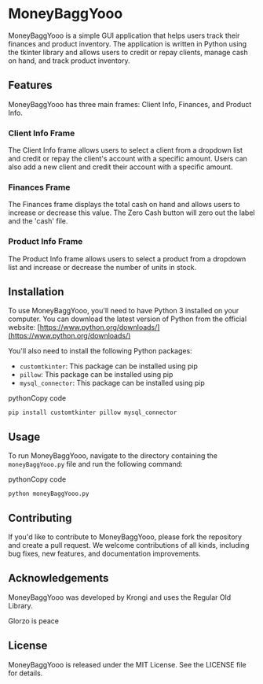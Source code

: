 # MoneyBaggYooo

MoneyBaggYooo is a simple GUI application that helps users track their finances and product inventory. The application is written in Python using the tkinter library and allows users to credit or repay clients, manage cash on hand, and track product inventory.

## Features

MoneyBaggYooo has three main frames: Client Info, Finances, and Product Info.

### Client Info Frame

The Client Info frame allows users to select a client from a dropdown list and credit or repay the client's account with a specific amount. Users can also add a new client and credit their account with a specific amount.

### Finances Frame

The Finances frame displays the total cash on hand and allows users to increase or decrease this value. The Zero Cash button will zero out the label and the 'cash' file.

### Product Info Frame

The Product Info frame allows users to select a product from a dropdown list and increase or decrease the number of units in stock.

## Installation

To use MoneyBaggYooo, you'll need to have Python 3 installed on your computer. You can download the latest version of Python from the official website: [https://www.python.org/downloads/](https://www.python.org/downloads/)

You'll also need to install the following Python packages:

-   `customtkinter`: This package can be installed using pip
-   `pillow`: This package can be installed using pip
-   `mysql_connector`: This package can be installed using pip

pythonCopy code

`pip install customtkinter pillow mysql_connector`

## Usage

To run MoneyBaggYooo, navigate to the directory containing the `moneyBaggYooo.py` file and run the following command:

pythonCopy code

`python moneyBaggYooo.py`

## Contributing

If you'd like to contribute to MoneyBaggYooo, please fork the repository and create a pull request. We welcome contributions of all kinds, including bug fixes, new features, and documentation improvements.

## Acknowledgements

MoneyBaggYooo was developed by Krongi and uses the Regular Old Library.

Glorzo is peace

## License

MoneyBaggYooo is released under the MIT License. See the LICENSE file for details.
